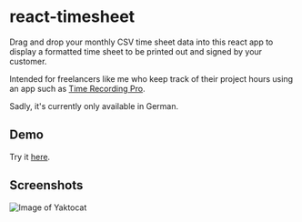 # react-timesheet

Drag and drop your monthly CSV time sheet data into this react app to display a 
formatted time sheet to be printed out and signed by your customer.

Intended for freelancers like me who keep track of their project hours using an app such as 
[Time Recording Pro](https://play.google.com/store/apps/details?id=com.dynamicg.timerecording.pro).

Sadly, it's currently only available in German.

## Demo

Try it [here](https://react-timesheet.haberey.com/).

## Screenshots

![Image of Yaktocat](https://octodex.github.com/images/yaktocat.png)